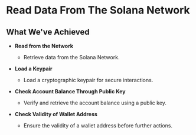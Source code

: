 # Read Data From The Solana Network

## What We've Achieved

- **Read from the Network**

  - Retrieve data from the Solana Network.

- **Load a Keypair**

  - Load a cryptographic keypair for secure interactions.

- **Check Account Balance Through Public Key**

  - Verify and retrieve the account balance using a public key.

- **Check Validity of Wallet Address**
  - Ensure the validity of a wallet address before further actions.
